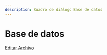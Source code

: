 ```yaml
---
description: Cuadro de diálogo Base de datos
---
```


# Base de datos

[Editar Archivo](../../fichas-de-herramientas/ficha-de-herramientas-editar/editar-archivo.md)

